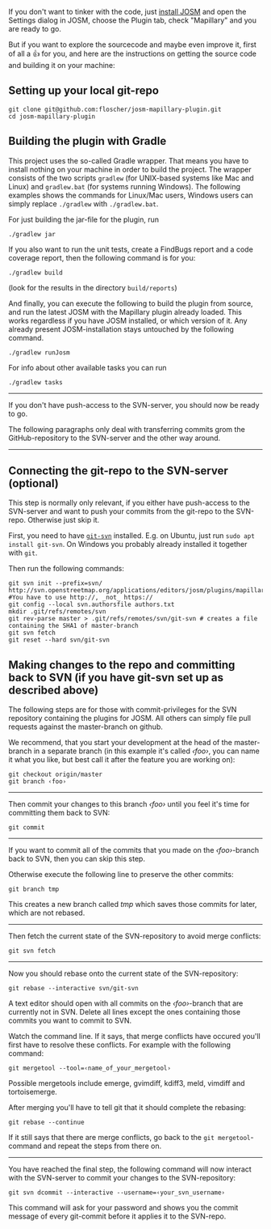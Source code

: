If you don't want to tinker with the code, just [install JOSM](https://josm.openstreetmap.de/) and open the Settings dialog in JOSM, choose the Plugin tab, check "Mapillary" and you are ready to go.

But if you want to explore the sourcecode and maybe even improve it, first of all a :thumbsup: for you, and here are the instructions on getting the source code and building it on your machine:

## Setting up your local git-repo

```shell
git clone git@github.com:floscher/josm-mapillary-plugin.git
cd josm-mapillary-plugin
```

## Building the plugin with Gradle

This project uses the so-called Gradle wrapper. That means you have to install nothing on your machine in order
to build the project. The wrapper consists of the two scripts `gradlew` (for UNIX-based systems like Mac and Linux)
and `gradlew.bat` (for systems running Windows). The following examples shows the commands for Linux/Mac users,
Windows users can simply replace `./gradlew` with `./gradlew.bat`.

For just building the jar-file for the plugin, run
```shell
./gradlew jar
```

If you also want to run the unit tests, create a FindBugs report and a code coverage report, then the following command is for you:
```shell
./gradlew build
```
(look for the results in the directory `build/reports`)

And finally, you can execute the following to build the plugin from source, and run the latest JOSM with the Mapillary plugin already loaded.
This works regardless if you have JOSM installed, or which version of it. Any already present JOSM-installation stays untouched by the following command.
```shell
./gradlew runJosm
```

For info about other available tasks you can run
```shell
./gradlew tasks
```

---

If you don't have push-access to the SVN-server, you should now be ready to go.

The following paragraphs only deal with transferring commits grom the GitHub-repository to the SVN-server and the other way around.

---

## Connecting the git-repo to the SVN-server (optional)

This step is normally only relevant, if you either have push-access to the SVN-server and want to push your commits from the git-repo to the SVN-repo. Otherwise just skip it.

First, you need to have [`git-svn`](https://git-scm.com/docs/git-svn) installed. E.g. on Ubuntu, just run `sudo apt install git-svn`. On Windows you probably already installed it together with `git`.

Then run the following commands:
```shell
git svn init --prefix=svn/ http://svn.openstreetmap.org/applications/editors/josm/plugins/mapillary #You have to use http://, _not_ https://
git config --local svn.authorsfile authors.txt
mkdir .git/refs/remotes/svn
git rev-parse master > .git/refs/remotes/svn/git-svn # creates a file containing the SHA1 of master-branch
git svn fetch
git reset --hard svn/git-svn
```

## Making changes to the repo and committing back to SVN (if you have git-svn set up as described above)

The following steps are for those with commit-privileges for the SVN repository containing the plugins for JOSM.
All others can simply file pull requests against the master-branch on github.

We recommend, that you start your development at the head of the master-branch in a separate branch (in this example
it's called _‹foo›_, you can name it what you like, but best call it after the feature you are working on):
```shell
git checkout origin/master
git branch ‹foo›
```

---

Then commit your changes to this branch _‹foo›_ until you feel it's time for committing them back to SVN:
```shell
git commit
```

---

If you want to commit all of the commits that you made on the _‹foo›_-branch back to SVN, then you can skip this step.

Otherwise execute the following line to preserve the other commits:
```shell
git branch tmp
```
This creates a new branch called _tmp_ which saves those commits for later, which are not rebased.

---

Then fetch the current state of the SVN-repository to avoid merge conflicts:
```shell
git svn fetch
```

---

Now you should rebase onto the current state of the SVN-repository:
```shell
git rebase --interactive svn/git-svn
```
A text editor should open with all commits on the _‹foo›_-branch that are currently not in SVN. Delete all lines except
the ones containing those commits you want to commit to SVN.

Watch the command line. If it says, that merge conflicts have occured you'll first have to resolve these conflicts.
For example with the following command:
```shell
git mergetool --tool=‹name_of_your_mergetool›
```
Possible mergetools include emerge, gvimdiff, kdiff3, meld, vimdiff and tortoisemerge.

After merging you'll have to tell git that it should complete the rebasing:
```shell
git rebase --continue
```

If it still says that there are merge conflicts, go back to the `git mergetool`-command and repeat the steps from there on.

---

You have reached the final step, the following command will now interact with the SVN-server to commit your changes
to the SVN-repository:
```shell
git svn dcommit --interactive --username=‹your_svn_username›
```
This command will ask for your password and shows you the commit message of every git-commit before it
applies it to the SVN-repo.
